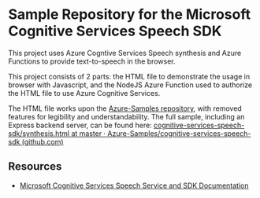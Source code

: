 
# Sample Repository for the Microsoft Cognitive Services Speech SDK

This project uses Azure Cogntive Services Speech synthesis and Azure Functions to provide 
text-to-speech in the browser. 

This project consists of 2 parts: the HTML file to demonstrate the usage in browser with Javascript, and the NodeJS Azure Function used to authorize the HTML file to use Azure Cognitive Services.

The HTML file works upon the [Azure-Samples repository](https://github.com/Azure-Samples/cognitive-services-speech-sdk), with removed features for legibility and understandability. The full sample, including an Express backend server, can be found here: [cognitive-services-speech-sdk/synthesis.html at master · Azure-Samples/cognitive-services-speech-sdk (github.com)](https://github.com/Azure-Samples/cognitive-services-speech-sdk/blob/master/samples/js/browser/synthesis.html)

## Resources

- [Microsoft Cognitive Services Speech Service and SDK Documentation](https://aka.ms/csspeech)
